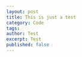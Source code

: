 ```yaml
---
layout: post
title: This is just a test
category: Code
tags: 
author: Test
excerpt: Test
published: false
---
```

